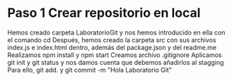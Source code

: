 # Paso 1 Crear repositorio en local
Hemos creado carpeta LaboratorioGit y nos hemos introducido en ella con el comando cd
Después, hemos creado la carpeta src con sus archivos index.js e index.html dentro, además del package.json y del readme.me
Realizamos npm install y npm start
Creamos archivo .gitignore
Aplicamos git init y git status y nos damos cuenta que debemos añadirlos al stagging
Para ello, git add. y git commit -m "Hola Laboratorio Git"